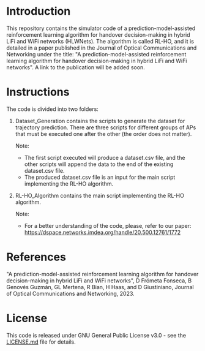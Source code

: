 # Introduction

This repository contains the simulator code of a prediction-model-assisted reinforcement learning algorithm for handover decision-making in hybrid LiFi and WiFi networks (HLWNets). The algorithm is called RL-HO, and it is detailed in a paper published in the 
Journal of Optical Communications and Networking under the title: "A prediction-model-assisted reinforcement learning algorithm for handover decision-making in hybrid LiFi and WiFi networks". A link to the publication will be added soon.

# Instructions

The code is divided into two folders: 
1. Dataset_Generation contains the scripts to generate the dataset for trajectory prediction. There are three scripts for different groups of APs that must be executed one after the other (the order does not matter).

   Note:
    * The first script executed will produce a dataset.csv file, and the other scripts will append the data to the end of the existing dataset.csv file.
    * The produced dataset.csv file is an input for the main script implementing the RL-HO algorithm.
3. RL-HO_Algorithm contains the main script implementing the RL-HO algorithm.

   Note:
    * For a better understanding of the code, please, refer to our paper: https://dspace.networks.imdea.org/handle/20.500.12761/1772
  
# References

"A prediction-model-assisted reinforcement learning algorithm for handover decision-making in hybrid LiFi and WiFi networks", D Frómeta Fonseca, B Genovés Guzmán, GL Mertena, R Bian, H Haas, and D Giustiniano, Journal of Optical Communications and Networking, 2023.

# License

This code is released under GNU General Public License v3.0 - see the [LICENSE.md](LICENSE.md) file for details.


